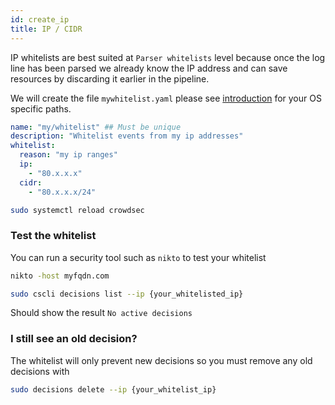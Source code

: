 ```yaml
---
id: create_ip
title: IP / CIDR
---
```


IP whitelists are best suited at `Parser whitelists` level because once the log line has been parsed we already know the IP address and can save resources by discarding it earlier in the pipeline.

We will create the file `mywhitelist.yaml` please see [introduction](/log_processor/whitelist/introduction.md) for your OS specific paths.

```yaml
name: "my/whitelist" ## Must be unique
description: "Whitelist events from my ip addresses"
whitelist:
  reason: "my ip ranges"
  ip:
    - "80.x.x.x"
  cidr:
    - "80.x.x.x/24"
```

```bash title="Reload CrowdSec"
sudo systemctl reload crowdsec
```

### Test the whitelist

You can run a security tool such as `nikto` to test your whitelist

```bash
nikto -host myfqdn.com
```

```bash
sudo cscli decisions list --ip {your_whitelisted_ip}
```

Should show the result `No active decisions`

### I still see an old decision?

The whitelist will only prevent new decisions so you must remove any old decisions with

```bash
sudo decisions delete --ip {your_whitelist_ip}
```
